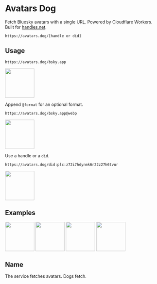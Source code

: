 # Avatars Dog

Fetch Bluesky avatars with a single URL. Powered by Cloudflare Workers.
Built for [handles.net](https://handles.net).

```
https://avatars.dog/[handle or did]
```

## Usage

```
https://avatars.dog/bsky.app
```

[<img src="https://avatars.dog/bsky.app" width="96">](https://avatars.dog/bsky.app)

Append `@format` for an optional format.

```
https://avatars.dog/bsky.app@webp
```

[<img src="https://avatars.dog/bsky.app@webp" width="96">](https://avatars.dog/bsky.app@webp)

Use a handle or a `did`.

```
https://avatars.dog/did:plc:z72i7hdynmk6r22z27h6tvur
```

[<img src="https://avatars.dog/did:plc:z72i7hdynmk6r22z27h6tvur" width="96">](https://avatars.dog/did:plc:z72i7hdynmk6r22z27h6tvur)

## Examples

[<img src="https://avatars.dog/bsky.app" width="96">](https://bsky.app/profile/bsky.app) [<img src="https://avatars.dog/nytimes.com" width="96">](https://bsky.app/profile/nytimes.com) [<img src="https://avatars.dog/handles.net" width="96">](https://bsky.app/profile/handles.net) [<img src="https://avatars.dog/shr.ink" width="96">](https://bsky.app/profile/shr.ink)

## Name

The service fetches avatars. Dogs fetch.

